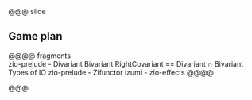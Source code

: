 @@@ slide

## Game plan

@@@@ fragments  
zio-prelude - Divariant Bivariant
RightCovariant == Divariant ∩ Bivariant
Types of IO
zio-prelude - Zifunctor
izumi - zio-effects
@@@@

@@@